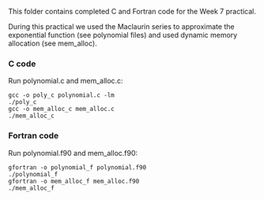 This folder contains completed C and Fortran code for the Week 7 practical.

During this practical we used the Maclaurin series to approximate the exponential function (see polynomial files) and used dynamic memory allocation (see mem_alloc).

### C code

Run polynomial.c and mem_alloc.c:

```
gcc -o poly_c polynomial.c -lm
./poly_c
gcc -o mem_alloc_c mem_alloc.c
./mem_alloc_c
```

### Fortran code

Run polynomial.f90 and mem_alloc.f90:

```
gfortran -o polynomial_f polynomial.f90
./polynomial_f
gfortran -o mem_alloc_f mem_alloc.f90
./mem_alloc_f
```

